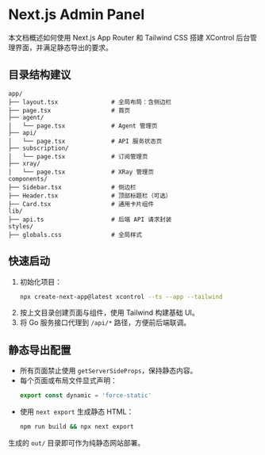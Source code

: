 # Next.js Admin Panel

本文档概述如何使用 Next.js App Router 和 Tailwind CSS 搭建 XControl 后台管理界面，并满足静态导出的要求。

## 目录结构建议

```text
app/
├── layout.tsx               # 全局布局：含侧边栏
├── page.tsx                 # 首页
├── agent/
│   └── page.tsx             # Agent 管理页
├── api/
│   └── page.tsx             # API 服务状态页
├── subscription/
│   └── page.tsx             # 订阅管理页
├── xray/
│   └── page.tsx             # XRay 管理页
components/
├── Sidebar.tsx              # 侧边栏
├── Header.tsx               # 顶部标题栏（可选）
├── Card.tsx                 # 通用卡片组件
lib/
├── api.ts                   # 后端 API 请求封装
styles/
├── globals.css              # 全局样式
```

## 快速启动
1. 初始化项目：
   ```bash
   npx create-next-app@latest xcontrol --ts --app --tailwind
   ```
2. 按上文目录创建页面与组件，使用 Tailwind 构建基础 UI。
3. 将 Go 服务接口代理到 `/api/*` 路径，方便前后端联调。

## 静态导出配置
- 所有页面禁止使用 `getServerSideProps`，保持静态内容。
- 每个页面或布局文件显式声明：
  ```ts
  export const dynamic = 'force-static'
  ```
- 使用 `next export` 生成静态 HTML：
  ```bash
  npm run build && npx next export
  ```

生成的 `out/` 目录即可作为纯静态网站部署。
